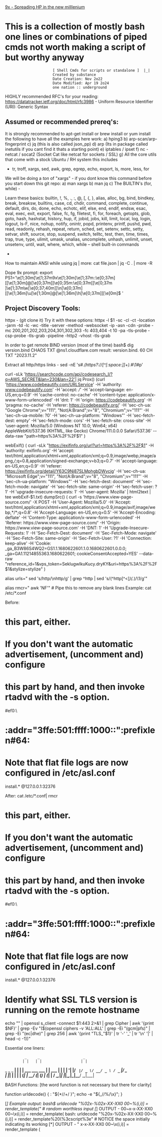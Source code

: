   [9x - Spreading HP in the new milllenium](https://miro.medium.com/v2/resize:fit:1400/format:webp/1*FmCCE0TRNukHhb576NF4VQ.jpeg)


# This is a collection of mostly bash one lines or combinations of piped cmds not worth making a script of but worthy anyway
                                                                         
                          [ Shell Cmds for scripts or standalone ]  |_|            
                          Created by substance
                          Date Creation: Nov 2o22
                          Date Modified: Apr 19 2o24
                          one nation :: underground
                                                                                                                                
HIGHLY recommended RFC's for your reading:
https://datatracker.ietf.org/doc/html/rfc3986 -  Uniform Resource Identifier (URI): Generic Syntax

Assumed or recommended prereq's:
--------------------------------
It is strongly recommended to apt-get install or brew install or yum install the following to have all the examples here work:
a) hping3
b) arp-scan/arp-fingerprint
c) jq (this is also called json_pp)
d) arp (Its in package called inetutils if you cant find it  thats a starting point)
e) iptables / ipset
f) nc - netcat  / socat2 (Socket Cat like netcat for sockets / SSL)
g) All the core utils that come with a stock Ubuntu / RH system this includes
  -  tr, troff, xargs, sed, awk, grep, egrep, echo, export, ls, more, less, for

We will be doing a *ton* of "xargs" - if you dont know this command before you start down this git repo:
a)  man xargs
b)  man jq
c)  The BUILTIN's (for, while) - 

Learn these basics:
     builtin, !, %, ., :, @, [, {, }, alias, alloc, bg, bind, bindkey, break, breaksw, builtins, case, cd, chdir, command,
     complete, continue, default, dirs, do, done, echo, echotc, elif, else, end, endif, endsw, esac, eval, exec, exit,
     export, false, fc, fg, filetest, fi, for, foreach, getopts, glob, goto, hash, hashstat, history, hup, if, jobid, jobs,
     kill, limit, local, log, login, logout, ls-F, nice, nohup, notify, onintr, popd, printenv, printf, pushd, pwd, read, 
     readonly, rehash, repeat, return, sched, set, setenv, settc, setty, setvar, shift, source, stop, suspend, switch, 
     telltc, test, then, time, times, trap, true, type, ulimit, umask, unalias, uncomplete, unhash, unlimit, unset, 
     unsetenv, until, wait, where, which, while – shell built-in commands

-

How to maintain ANSI while using jq | more:
cat file.json | jq -C . | more -R


Dope 9x prompt:
export PS1='\e[1;30m[\e[1;37m9x\e[1;30m]\e[1;37m::\e[0;37m\][\[\e[1;30m\]\@\[\e[0;37m\]]\e[0;35m:\e[0;37m[\[\e[0;37m\
]\e[1;37m\w\[\e[0;37;40m\]]\n\[\e[0;37m\][\[\e[1;36m\]\u\[\e[1;30m\]@\[\e[1;36m\]\h\[\e[0;37m\]]\[\e[0m\]\$ '

Project Discovery Tools:
-----------------------
httpx - (git clone it)
Try it with these options:
httpx -l $1 -sc -cl -ct -location -jarm -td -lc -wc -title -server  -method -websocket -ip  -asn -cdn -probe -mc 200,201,202,203,204,301,302,303 -fc 403,404 -t 10 -pa -tls-probe -csp-probe -tls-grab -pipeline -http2 -vhost -tls-grab


In order to get remote BIND version (most of the time)
bash$ dig version.bind CHAOS TXT @ns1.cloudflare.com
result: version.bind.		60	CH	TXT	"2023.11.2"



Extract all http/https links - sed -nE 's#.*(https?://[^[:space:]]+).*#\1#p' 

curl -sLk 'https://searchcode.com/api/codesearch_I/?q=AWS_SECRET&lan=230&lan=22'| jq
Prox() (curl 'https://www.codebeautify.com/URLService'   -H 'authority: www.codebeautify.com'   -H 'accept: */*'   -H 'accept-language: en-US,en;q=0.9'   -H 'cache-control: no-cache'   -H 'content-type: application/x-www-form-urlencoded'   -H 'dnt: 1'   -H 'origin: https://codebeautify.org'   -H 'pragma: no-cache'   -H 'referer: https://codebeautify.org/'   -H 'sec-ch-ua: "Google Chrome";v="111", "Not(A:Brand";v="8", "Chromium";v="111"'   -H 'sec-ch-ua-mobile: ?0'   -H 'sec-ch-ua-platform: "Windows"'   -H 'sec-fetch-dest: empty'   -H 'sec-fetch-mode: cors'   -H 'sec-fetch-site: cross-site'   -H 'user-agent: Mozilla/5.0 (Windows NT 10.0; Win64; x64) AppleWebKit/537.36 (KHTML, like Gecko) Chrome/111.0.0.0 Safari/537.36'   --data-raw "path=https%3A%2F%2F$1" )

webExif() ( curl -sLk "https://exifinfo.org/url?url=https%3A%2F%2F$1"   -H 'authority: exifinfo.org'   -H 'accept: text/html,application/xhtml+xml,application/xml;q=0.9,image/webp,image/apng,*/*;q=0.8,application/signed-exchange;v=b3;q=0.7'   -H 'accept-language: en-US,en;q=0.9'   -H 'referer: https://exifinfo.org/detail/Y63C9Nj87SLMphgbDWvcjg'   -H 'sec-ch-ua: "Microsoft Edge";v="111", "Not(A:Brand";v="8", "Chromium";v="111"'   -H 'sec-ch-ua-platform: "Windows"'   -H 'sec-fetch-dest: document'   -H 'sec-fetch-mode: navigate'   -H 'sec-fetch-site: same-origin'   -H 'sec-fetch-user: ?1'   -H 'upgrade-insecure-requests: 1'   -H 'user-agent: Mozilla' | html2text | tee webExif-$1.txt)
dumpSrc() ( curl -s 'https://www.view-page-source.com/' -X POST -H 'User-Agent: Mozilla/5.0' -H 'Accept: text/html,application/xhtml+xml,application/xml;q=0.9,image/avif,image/webp,*/*;q=0.8' -H 'Accept-Language: en-US,en;q=0.5' -H 'Accept-Encoding: deflate' -H 'Content-Type: application/x-www-form-urlencoded' -H 'Referer: https://www.view-page-source.com/' -H 'Origin: https://www.view-page-source.com' -H 'DNT: 1' -H 'Upgrade-Insecure-Requests: 1' -H 'Sec-Fetch-Dest: document' -H 'Sec-Fetch-Mode: navigate' -H 'Sec-Fetch-Site: same-origin' -H 'Sec-Fetch-User: ?1' -H 'Connection: keep-alive' -H 'Cookie: _ga_B3W86S4WQ2=GS1.1.1680622601.1.0.1680622601.0.0.0; _ga=GA1.11214855363.1680622601; cookieConsentAccepted=YES' --data-raw "reference_id=1&vps_token=SeklugwIkuKucy.dryKY&uri=https%3A%2F%2F$1&stylize=stylize" )

alias urls=" sed 's/http/\nhttp/g' | grep ^http | sed 's/\(^http[^<]*\)\(.*\)/\1/g'"


alias rmcr=" awk 'NF'" # Pipe this to remove any blank lines
Example:
cat /etc/*.conf

Before:
#   this part, either.
#   If you don't want the automatic advertisement, (uncomment and) configure
#   this part by hand, and then invoke rtadvd with the -s option.
 
#ef0:\
#	:addr="3ffe:501:ffff:1000::":prefixlen#64:
# Note that flat file logs are now configured in /etc/asl.conf

install.*						@127.0.0.1:32376

After: cat /etc/*.conf| rmcr 
#   this part, either.
#   If you don't want the automatic advertisement, (uncomment and) configure
#   this part by hand, and then invoke rtadvd with the -s option.
#ef0:\
#	:addr="3ffe:501:ffff:1000::":prefixlen#64:
# Note that flat file logs are now configured in /etc/asl.conf
install.*						@127.0.0.1:32376




# Identify what SSL TLS version is running on the remote hostname
echo "" | openssl s_client -connect $1:443 2>&1 | grep Cipher | awk '{print $NF}' | grep -Ev "($(openssl ciphers -v 'ALL:ALL' | grep -Ei "(gcm|pfs)" | grep -Ei "(ec|dhe)" | grep 256 | awk '{print "TLS_"$1}' | tr '-' '_' | tr '\n' '|' | head -c -1))"
 

Essential one liners:

             _     _                    _      
            | |   | |                  | |     
  _   _ _ __| | __| | ___  ___ ___   __| | ___ 
 | | | | '__| |/ _` |/ _ \/ __/ _ \ / _` |/ _ \
 | |_| | |  | | (_| |  __/ (_| (_) | (_| |  __/
  \__,_|_|  |_|\__,_|\___|\___\___/ \__,_|\___|
                                          
BASH Functions: [the word function is not necessary but there for clarity]

function urldecode() { : "${*//+/ }"; echo -e "${_//%/\\x}"; }

[*] Example output:
bash$ urldecode  "%02x-%02x-XX-XX0 00~%(i,i)] = render_template("  # random worthless input
[*] OUTPUT - 00~x-x-XX-XX0 00~\x(i,i)] = render_template(
bash: urldecode  "%20x-%02x-XX-XX0 00~%(i,i)] = render_template%20(%3cscript%3e" # NOTICE the space initially indicating its working
[*] OUTPUT - " x-x-XX-XX0 00~\x(i,i)] = render_template (<script>"

[*] Explained: 
The substitution ${*//+/ } replaces all + characters with spaces in the input string, as + is often used to encode spaces in URLs. 
This substitution is stored in the default variable _.
The echo -e "${_//%/\\x}" part then processes percent-encoded characters. It replaces each % with \x, which echo -e interprets as 
introducing a hexadecimal byte. The result is the original, URL-decoded string printed to stdout.

        -------______________________________________~~~~~~~~~~~~~~~~~ [ URL-CODING ] -------______________________________________~~~~~~~~~~~~~~~~~


             _                          _      
            | |                        | |     
  _   _ _ __| | ___ _ __   ___ ___   __| | ___ 
 | | | | '__| |/ _ \ '_ \ / __/ _ \ / _` |/ _ \
 | |_| | |  | |  __/ | | | (_| (_) | (_| |  __/
  \__,_|_|  |_|\___|_| |_|\___\___/ \__,_|\___|
    BASH Functions: [the word function is not necessary but there for clarity]

Bash One-Liner to urlencode just the special chars:
--------------------------------
urlencode() { local string="${1}"; 
local strlen=${#string};
local encoded=""; 
local pos c o; for (( pos=0 ; pos<strlen ; pos++ )); 
do c=${string:$pos:1}; case "$c" in [-_.~a-zA-Z0-9] ) 
o="${c}" ;; * )
printf -v o '%%%02x' "'$c";    esac; e
ncoded+="${o}";   
done;      echo "${encoded}"| sed 's/\./%2e/g';      }

bash$ urlencode https://www.tranceattic.com
[*] OUTPUT [*] https%3a%2f%2fwww%2etranceattic%2ecom

        ___
       __H__
 ___ ___[)]_____ ___ ___  {1.7.9.3#dev}
|_ -| . [(]     | .'| . |
|___|_  [(]_|_|_|__,|  _|
      |_|V...       |_|   https://sqlmap.org
[*] Recommended options:

sqlmap --url "https://tiatrue.com/admin.php?target=recover_password&valid=0" --dbms=mysql --random-agent --level 3 -a
Note: The goal is to find a dynamic parameter or multiple and run sqlmap on that.  As seen above.


One thing you best keep in mind: chmods for .ssh
SSH Permissions
File	Permission (octal)	Permission (string)
   .ssh	700	drwx------
   id_rsa (private key)	400	r-------
   id_rsa_pub (public key)	644	rw-r-r-

------- 
If you are using Darwin OSX command line and you are getting funky chars prefixing and appending to the paste:

The characters [200~ and ~ that you're seeing when pasting into the terminal are known as "bracketed paste mode"
markers. They're intended to let the terminal application know that a block of text is being pasted in, which 
can change how the text is processed. However, not all terminal emulators handle this mode seamlessly, especially 
when pasting commands that are expected to be executed immediately.

Place this at the end of .bashrc for each local user -

bind 'set enable-bracketed-paste off'

What your facing is called "Bracketed Paste Mode"
After running this command, try pasting your command again. 
----


prefix https:// with ...  | sed 's/^/https:\/\/&/'
In this command, your_command is a placeholder for whatever command you're using to generate the list of hostnames. The sedeplacement pattern refers to the entire portion of the pattern space that matched, which, in this case, is the start of the line, so nothing is actually being replaced—instead, https:// is being added before each line.

-------------------------
Locate php.ini using find/grep:

bash$ find . | grep php.ini

 php83 -m | grep xmlrpc
xmlrpc
[root@httpd]# php83 -m | grep xdebug
xdebug


--- [ Mounting Samba/SMB share from OSX (cli) -> Windows share ] ---
mkdir /Volumes/c
mount_smbfs //user:123@192.168.1.x/<sharename> /Volumes/c


